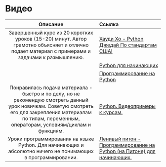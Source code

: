 # Видео

| Описание | Ссылка |
| :---: | :--- |
| Завершенный курс из 20 коротких уроков \(15-20\) минут. Автор грамотно объясняет и отлично подает материал с примерами и задачами к размышлению. | [Хауди Хо - Python Джедай По стандартам США!](https://www.youtube.com/playlist?list=PLvoBekrlHDgROfUUHMbrrdsy_b2y2V_rj) |
|  | [Python для начинающих](https://www.youtube.com/playlist?list=PLg5SS_4L6LYtHCActBzbuGVYlWpLYqXC6) |
|  | [Программирование на Python](https://www.youtube.com/playlist?list=PLfAlku7WMht6janxhS4D7XqajI7Knq1sS) |
| Понравилась подача материала -  быстро и по делу, но  не рекомендую смотреть данный урок новичкам.          Советую смотреть его для закрепления материалам по типам, переменным, операторам, условиям/циклам и  функциям. | [Python. Видеопримеры к курсам.](https://www.youtube.com/playlist?list=PL6LDsbZOeyrxrPfYl3Zh6pSBN1OOPMTjZ) |
| Уроки программирования на языке Python. Для начинающих и абсолютно ничего не понимающих в программировании. | [Ленивый питон - Программирование на Python \(на Питоне\) для начинающих. ](https://www.youtube.com/playlist?list=PLbKwBvrpogbZfU50rPMmXow3aMFjIw4gk) |




